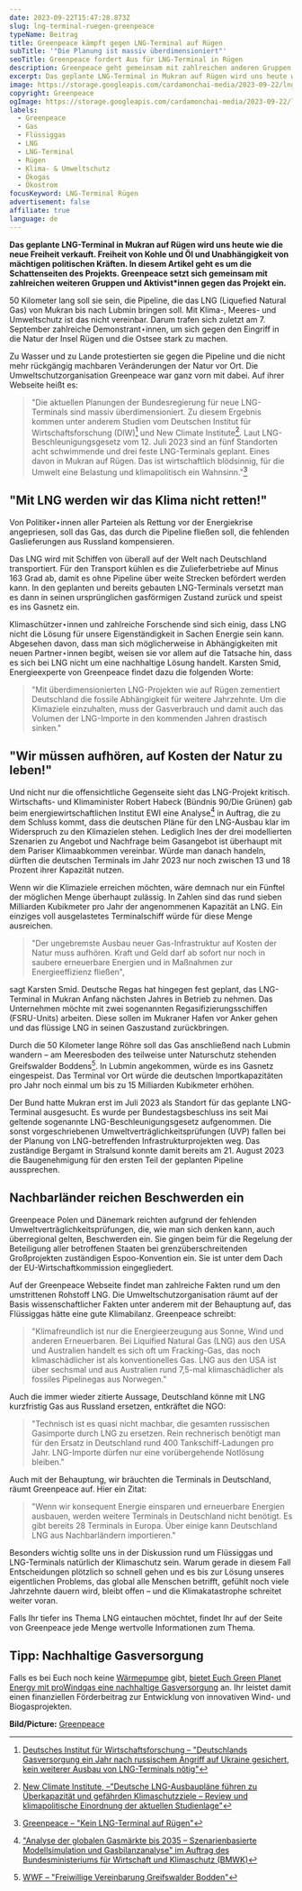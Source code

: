 ```yaml
---
date: 2023-09-22T15:47:28.873Z
slug: lng-terminal-ruegen-greenpeace
typeName: Beitrag
title: Greenpeace kämpft gegen LNG-Terminal auf Rügen
subTitle: '"Die Planung ist massiv überdimensioniert"'
seoTitle: Greenpeace fordert Aus für LNG-Terminal in Rügen
description: Greenpeace geht gemeinsam mit zahlreichen anderen Gruppen und Aktivist*innen gegen das geplante LNG-Terminal in Mukran auf Rügen vor. Hier erfahrt Ihr warum.
excerpt: Das geplante LNG-Terminal in Mukran auf Rügen wird uns heute wie die neue Freiheit verkauft. Freiheit von  Kohle und Öl und Unabhängigkeit von mächtigen politischen Kräften. In diesem Artikel geht es um die Schattenseiten des Projekts. Greenpeace setzt sich gemeinsam mit zahlreichen weiteren Gruppen und Aktivist*innen gegen das Projekt ein.
image: https://storage.googleapis.com/cardamonchai-media/2023-09-22/lng-terminal-ruegen-greenpeace-jpg-imagine-080808_204972_1024_768/640.webp
copyright: Greenpeace
ogImage: https://storage.googleapis.com/cardamonchai-media/2023-09-22/lng-terminal-ruegen-greenpeace-og-jpg-imagine-080808_204364_1200_628/640.webp
labels:
  - Greenpeace
  - Gas
  - Flüssiggas
  - LNG
  - LNG-Terminal
  - Rügen
  - Klima- & Umweltschutz
  - Ökogas
  - Ökostrom
focusKeyword: LNG-Terminal Rügen
advertisement: false
affiliate: true
language: de
---
```


**Das geplante LNG-Terminal in Mukran auf Rügen wird uns heute wie die neue Freiheit verkauft. Freiheit von Kohle und Öl und Unabhängigkeit von mächtigen politischen Kräften. In diesem Artikel geht es um die Schattenseiten des Projekts. Greenpeace setzt sich gemeinsam mit zahlreichen weiteren Gruppen und Aktivist\*innen gegen das Projekt ein.**

50 Kilometer lang soll sie sein, die Pipeline, die das LNG (Liquefied Natural Gas) von Mukran bis nach Lubmin bringen soll. Mit Klima-, Meeres- und Umweltschutz ist das nicht vereinbar. Darum trafen sich zuletzt am 7. September zahlreiche Demonstrant⋆innen, um sich gegen den Eingriff in die Natur der Insel Rügen und die Ostsee stark zu machen.

Zu Wasser und zu Lande protestierten sie gegen die Pipeline und die nicht mehr rückgängig machbaren Veränderungen der Natur vor Ort. Die Umweltschutzorganisation Greenpeace war ganz vorn mit dabei. Auf ihrer Webseite heißt es:

> "Die aktuellen Planungen der Bundesregierung für neue LNG-Terminals sind massiv überdimensioniert. Zu diesem Ergebnis kommen unter anderem Studien vom Deutschen Institut für Wirtschaftsforschung (DIW)[^1] und New Climate Institute[^2]. Laut LNG-Beschleunigungsgesetz vom 12. Juli 2023 sind an fünf Standorten acht schwimmende und drei feste LNG-Terminals geplant. Eines davon in Mukran auf Rügen. Das ist wirtschaftlich blödsinnig, für die Umwelt eine Belastung und klimapolitisch ein Wahnsinn."[^3]

## "Mit LNG werden wir das Klima nicht retten!"

Von Politiker⋆innen aller Parteien als Rettung vor der Energiekrise angepriesen, soll das Gas, das durch die Pipeline fließen soll, die fehlenden Gaslieferungen aus Russland kompensieren.

Das LNG wird mit Schiffen von überall auf der Welt nach Deutschland transportiert. Für den Transport kühlen es die Zulieferbetriebe auf Minus 163 Grad ab, damit es ohne Pipeline über weite Strecken befördert werden kann. In den geplanten und bereits gebauten LNG-Terminals versetzt man es dann in seinen ursprünglichen gasförmigen Zustand zurück und speist es ins Gasnetz ein.

Klimaschützer⋆innen und zahlreiche Forschende sind sich einig, dass LNG nicht die Lösung für unsere Eigenständigkeit in Sachen Energie sein kann. Abgesehen davon, dass man sich möglicherweise in Abhängigkeiten mit neuen Partner⋆innen begibt, weisen sie vor allem auf die Tatsache hin, dass es sich bei LNG nicht um eine nachhaltige Lösung handelt. Karsten Smid, Energieexperte von Greenpeace findet dazu die folgenden Worte:

> "Mit überdimensionierten LNG-Projekten wie auf Rügen zementiert Deutschland die fossile Abhängigkeit für weitere Jahrzehnte. Um die Klimaziele einzuhalten, muss der Gasverbrauch und damit auch das Volumen der LNG-Importe in den kommenden Jahren drastisch sinken."

## "Wir müssen aufhören, auf Kosten der Natur zu leben!"

Und nicht nur die offensichtliche Gegenseite sieht das LNG-Projekt kritisch. Wirtschafts- und Klimaminister Robert Habeck (Bündnis 90/Die Grünen) gab beim energiewirtschaftlichen Institut EWI eine Analyse[^4] in Auftrag, die zu dem Schluss kommt, dass die deutschen Pläne für den LNG-Ausbau klar im Widerspruch zu den Klimazielen stehen. Lediglich Ines der drei modellierten Szenarien zu Angebot und Nachfrage beim Gasangebot ist überhaupt mit dem Pariser Klimaabkommen vereinbar. Würde man danach handeln, dürften die deutschen Terminals im Jahr 2023 nur noch zwischen 13 und 18 Prozent ihrer Kapazität nutzen.

Wenn wir die Klimaziele erreichen möchten, wäre demnach nur ein Fünftel der möglichen Menge überhaupt zulässig. In Zahlen sind das rund sieben Milliarden Kubikmeter pro Jahr der angenommenen Kapazität an LNG. Ein einziges voll ausgelastetes Terminalschiff würde für diese Menge ausreichen.

> "Der ungebremste Ausbau neuer Gas-Infrastruktur auf Kosten der Natur muss aufhören. Kraft und Geld darf ab sofort nur noch in saubere erneuerbare Energien und in Maßnahmen zur Energieeffizienz fließen",

sagt Karsten Smid. Deutsche Regas hat hingegen fest geplant, das LNG-Terminal in Mukran Anfang nächsten Jahres in Betrieb zu nehmen. Das Unternehmen möchte mit zwei sogenannten Regasifizierungsschiffen (FSRU-Units) arbeiten. Diese sollen im Mukraner Hafen vor Anker gehen und das flüssige LNG in seinen Gaszustand zurückbringen.

Durch die 50 Kilometer lange Röhre soll das Gas anschließend nach Lubmin wandern – am Meeresboden des teilweise unter Naturschutz stehenden Greifswalder Boddens[^5]. In Lubmin angekommen, würde es ins Gasnetz eingespeist. Das Terminal vor Ort würde die deutschen Importkapazitäten pro Jahr noch einmal um bis zu 15 Milliarden Kubikmeter erhöhen.

Der Bund hatte Mukran erst im Juli 2023 als Standort für das geplante LNG-Terminal ausgesucht. Es wurde per Bundestagsbeschluss ins seit Mai geltende sogenannte LNG-Beschleunigungsgesetz aufgenommen. Die sonst vorgeschriebenen Umweltverträglichkeitsprüfungen (UVP) fallen bei der Planung von LNG-betreffenden Infrastrukturprojekten weg. Das zuständige Bergamt in Stralsund konnte damit bereits am 21. August 2023 die Baugenehmigung für den ersten Teil der geplanten Pipeline aussprechen.

## Nachbarländer reichen Beschwerden ein

Greenpeace Polen und Dänemark reichten aufgrund der fehlenden Umweltverträglichkeitsprüfungen, die, wie man sich denken kann, auch überregional gelten, Beschwerden ein. Sie gingen beim für die Regelung der Beteiligung aller betroffenen Staaten bei grenzüberschreitenden Großprojekten zuständigen Espoo-Konvention ein. Sie ist unter dem Dach der EU-Wirtschaftkommission eingegliedert.

Auf der Greenpeace Webseite findet man zahlreiche Fakten rund um den umstrittenen Rohstoff LNG. Die Umweltschutzorganisation räumt auf der Basis wissenschaftlicher Fakten unter anderem mit der Behauptung auf, das Flüssiggas hätte eine gute Klimabilanz. Greenpeace schreibt:

> "Klimafreundlich ist nur die Energieerzeugung aus Sonne, Wind und anderen Erneuerbaren. Bei Liquified Natural Gas (LNG) aus den USA und Australien handelt es sich oft um Fracking-Gas, das noch klimaschädlicher ist als konventionelles Gas. LNG aus den USA ist über sechsmal und aus Australien rund 7,5-mal klimaschädlicher als fossiles Pipelinegas aus Norwegen."

Auch die immer wieder zitierte Aussage, Deutschland könne mit LNG kurzfristig Gas aus Russland ersetzen, entkräftet die NGO:

> "Technisch ist es quasi nicht machbar, die gesamten russischen Gasimporte durch LNG zu ersetzen. Rein rechnerisch benötigt man für den Ersatz in Deutschland rund 400 Tankschiff-Ladungen pro Jahr. LNG-Importe dürfen nur eine vorübergehende Notlösung bleiben."

Auch mit der Behauptung, wir bräuchten die Terminals in Deutschland, räumt Greenpeace auf. Hier ein Zitat:

> "Wenn wir konsequent Energie einsparen und erneuerbare Energien ausbauen, werden weitere Terminals in Deutschland nicht benötigt. Es gibt bereits 28 Terminals in Europa. Über einige kann Deutschland LNG aus Nachbarländern importieren."

Besonders wichtig sollte uns in der Diskussion rund um Flüssiggas und LNG-Terminals natürlich der Klimaschutz sein. Warum gerade in diesem Fall Entscheidungen plötzlich so schnell gehen und es bis zur Lösung unseres eigentlichen Problems, das global alle Menschen betrifft, gefühlt noch viele Jahrzehnte dauern wird, bleibt offen – und die Klimakatastrophe schreitet weiter voran.

Falls Ihr tiefer ins Thema LNG eintauchen möchtet, findet Ihr auf der Seite von Greenpeace jede Menge wertvolle Informationen zum Thema.

## Tipp: Nachhaltige Gasversorgung

Falls es bei Euch noch keine [Wärmepumpe](https://tidd.ly/453DzOM) gibt, [bietet Euch Green Planet Energy mit proWindgas eine nachhaltige Gasversorgung](https://tidd.ly/3ZqQ31O) an. Ihr leistet damit einen finanziellen Förderbeitrag zur Entwicklung von innovativen Wind- und Biogasprojekten.

**Bild/Picture:** [Greenpeace](https://www.greenpeace.de/klimaschutz/energiewende/gasausstieg/kein-lng-terminal-ruegen?utm_term=2023-multi-newsletter-september&utm_campaign=oceans&utm_medium=email&_hsmi=76526218&utm_content=button&utm_source=multi-newsletter)

[^1]: [Deutsches Institut für Wirtschaftsforschung – "Deutschlands Gasversorgung ein Jahr nach russischem Angriff auf Ukraine gesichert, kein weiterer Ausbau von LNG-Terminals nötig"](https://www.diw.de/de/diw_01.c.866810.de/publikationen/diw_aktuell/2023_0086/deutschlands_gasversorgung_ein_jahr_nach_russischem_angriff___ine_gesichert__kein_weiterer_ausbau_von_lng-terminals_noetig.html)
[^2]: [New Climate Institute, –"Deutsche LNG-Ausbaupläne führen zu Überkapazität und gefährden Klimaschutzziele – Review und klimapolitische Einordnung der aktuellen Studienlage"](https://newclimate.org/sites/default/files/2023-03/newclimate_lng_uberkapazitat_deutschland_0.pdf)
[^3]: [Greenpeace – "Kein LNG-Terminal auf Rügen"](https://www.greenpeace.de/klimaschutz/energiewende/gasausstieg/kein-lng-terminal-ruegen?utm_term=2023-multi-newsletter-september&utm_campaign=oceans&utm_medium=email&_hsmi=76526218&utm_content=button&utm_source=multi-newsletter)
[^4]: ["Analyse der globalen Gasmärkte bis 2035 – Szenarienbasierte Modellsimulation und Gasbilanzanalyse" im Auftrag des Bundesministeriums für Wirtschaft und Klimaschutz (BMWK)](https://www.bmwk.de/Redaktion/DE/Publikationen/Studien/20230303-lng-studie.pdf?__blob=publicationFile&v=8)
[^5]: [WWF – "Freiwillige Vereinbarung Greifswalder Bodden"](https://www.wwf.de/themen-projekte/projektregionen/ostsee/freiwillige-vereinbarung-greifswalder-bodden)
[^6]: [Greenpeace – "LNG - sechs Mythen zu Flüssiggasterminals"](https://www.greenpeace.de/klimaschutz/energiewende/gasausstieg/lng-sechs-mythen)
